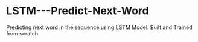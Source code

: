 # LSTM---Predict-Next-Word
Predicting next word in the sequence using LSTM Model. Built and Trained from scratch
